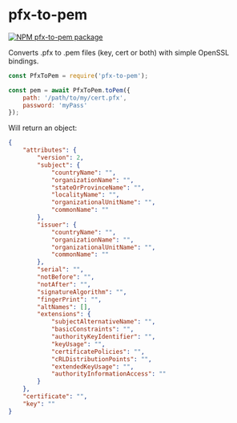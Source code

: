 # pfx-to-pem

<!-- [START badges] -->
[![NPM pfx-to-pem package](https://img.shields.io/npm/v/pfx-to-pem.svg)](https://npmjs.org/package/pfx-to-pem)
<!-- [END badges] -->

Converts .pfx to .pem files (key, cert or both) with simple OpenSSL bindings.

```javascript
const PfxToPem = require('pfx-to-pem');

const pem = await PfxToPem.toPem({
    path: '/path/to/my/cert.pfx',
    password: 'myPass'
});

```

Will return an object:

```json
{
    "attributes": {
        "version": 2,
        "subject": {
            "countryName": "",
            "organizationName": "",
            "stateOrProvinceName": "",
            "localityName": "",
            "organizationalUnitName": "",
            "commonName": ""
        },
        "issuer": {
            "countryName": "",
            "organizationName": "",
            "organizationalUnitName": "",
            "commonName": ""
        },
        "serial": "",
        "notBefore": "",
        "notAfter": "",
        "signatureAlgorithm": "",
        "fingerPrint": "",
        "altNames": [],
        "extensions": {
            "subjectAlternativeName": "",
            "basicConstraints": "",
            "authorityKeyIdentifier": "",
            "keyUsage": "",
            "certificatePolicies": "",
            "cRLDistributionPoints": "",
            "extendedKeyUsage": "",
            "authorityInformationAccess": ""
        }
    },
    "certificate": "",
    "key": ""
}
```

